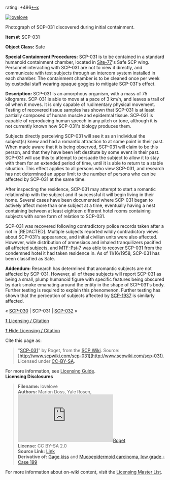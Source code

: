 rating: +496[+](javascript:; "I like it")[–](javascript:; "I don't like it")[x](javascript:; "Cancel my vote")

[![lovelove](http://scp-wiki.wdfiles.com/local--resized-images/scp-031/lovelove/medium.jpg)](http://scp-wiki.wdfiles.com/local--files/scp-031/lovelove)

Photograph of SCP-031 discovered during initial containment.

**Item #:** SCP-031

**Object Class:** Safe

**Special Containment Procedures:** SCP-031 is to be contained in a standard humanoid containment chamber, located in [Site-77](/secure-facility-dossier-site-77)'s Safe SCP wing. Personnel interacting with SCP-031 are not to view it directly, and communicate with test subjects through an intercom system installed in each chamber. The containment chamber is to be cleaned once per week by custodial staff wearing opaque goggles to mitigate SCP-031's effect.

**Description:** SCP-031 is an amorphous organism, with a mass of 75 kilograms. SCP-031 is able to move at a pace of 3 km/h, and leaves a trail of oil when it moves. It is only capable of rudimentary physical movement. Testing of recovered tissue samples has shown that SCP-031 is at least partially composed of human muscle and epidermal tissue. SCP-031 is capable of reproducing human speech in any pitch or tone, although it is not currently known how SCP-031's biology produces them.

Subjects directly perceiving SCP-031 will see it as an individual the subject(s) knew and had a romantic attraction to at some point in their past. When made aware that it is being observed, SCP-031 will claim to be this person, and that they have been left destitute by some event in their past. SCP-031 will use this to attempt to persuade the subject to allow it to stay with them for an extended period of time, until it is able to return to a stable situation. This effect applies to all persons who view SCP-031, and research has not determined an upper limit to the number of persons who can be affected by SCP-031 at the same time.

After inspecting the residence, SCP-031 may attempt to start a romantic relationship with the subject and if successful it will begin living in their home. Several cases have been documented where SCP-031 began to actively affect more than one subject at a time, eventually having a nest containing between at least eighteen different hotel rooms containing subjects with some form of relation to SCP-031.

SCP-031 was recovered following contradictory police records taken after a riot in \[REDACTED\]. Multiple subjects reported wildly contradictory views about SCP-031's appearance, and initial civilian units were also affected. However, wide distribution of amnesiacs and inhaled tranquilizers pacified all affected subjects, and [MTF-Psi-7](/mtf-psi-7-home-improvement-hub) was able to recover SCP-031 from the condemned hotel it had taken residence in. As of 11/16/1958, SCP-031 has been classified as Safe.

**Addendum:** Research has determined that aromantic subjects are not affected by SCP-031. However, all of these subjects will report SCP-031 as being a small, plump humanoid figure with specific features being obscured by dark smoke emanating around the entity in the shape of SCP-031's body. Further testing is required to explain this phenomenon. Further testing has shown that the perception of subjects affected by [SCP-1937](/scp-1937) is similarly affected.

« [SCP-030](/scp-030) | SCP-031 | [SCP-032](/scp-032) »

[‡ Licensing / Citation](javascript:;)

[‡ Hide Licensing / Citation](javascript:;)

Cite this page as:

> "[SCP-031](/scp-031)" by Roget, from the [SCP Wiki](http://scp-wiki.net). Source: [http://www.scpwiki.com/scp-031](http://www.scpwiki.com/scp-031). Licensed under [CC-BY-SA](https://creativecommons.org/licenses/by-sa/3.0/).

For more information, see [Licensing Guide](http://www.scp-wiki.net/licensing-guide).  
**Licensing Disclosures**

> **Filename:** lovelove  
> **Authors:** Marion Doss, Yale Rosen, [![Roget](http://www.wikidot.com/avatar.php?userid=1229263&amp;size=small&amp;timestamp=1598382605)](http://www.wikidot.com/user:info/roget)[Roget](http://www.wikidot.com/user:info/roget)  
> **License:** CC BY-SA 2.0  
> **Source Link:** [Link](http://scp-wiki.wdfiles.com/local--files/scp-031/lovelove)  
> **Derivative of:** [Gage kiss](https://www.flickr.com/photos/7337467@N04/2462767761) and [Mucoepidermoid carcinoma, low grade - Case 199](https://www.flickr.com/photos/30950973@N03/6499873013)

For more information about on-wiki content, visit the [Licensing Master List](http://www.scp-wiki.net/licensing-master-list).